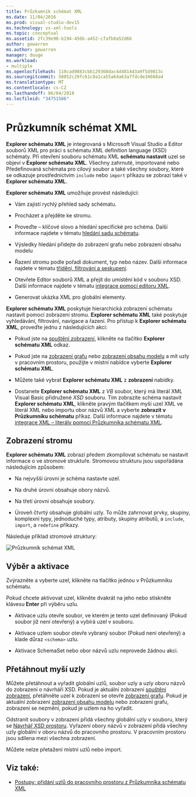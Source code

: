 ```yaml
---
title: Průzkumník schémat XML
ms.date: 11/04/2016
ms.prod: visual-studio-dev15
ms.technology: vs-xml-tools
ms.topic: conceptual
ms.assetid: 2fc39e98-b194-456b-a452-cfafb0a52d66
author: gewarren
ms.author: gewarren
manager: douge
ms.workload:
- multiple
ms.openlocfilehash: 110cad9883cbb129368dac4d481443a9f5d9813c
ms.sourcegitcommit: 58052c29fc61c9a1ca55a64a63a7fdcde34668a4
ms.translationtype: MT
ms.contentlocale: cs-CZ
ms.lasthandoff: 06/04/2018
ms.locfileid: "34751586"
---
```

# <a name="xml-schema-explorer"></a>Průzkumník schémat XML

**Explorer schématu XML** je integrovaná s Microsoft Visual Studio a Editor souborů XML pro práci s schématu XML definition language (XSD) schématy. Při otevření souboru schématu XML **schématu nastavit** uzel se objeví v **Explorer schématu XML**. Všechny zahrnuté, importované nebo Předefinovaná schémata pro cílový soubor a také všechny soubory, které se odkazuje prostřednictvím `include` nebo `import` příkazu se zobrazí také v **Explorer schématu XML**.

 **Explorer schématu XML** umožňuje provést následující:

-   Vám zajistí rychlý přehled sady schématu.

-   Procházet a přejděte ke stromu.

-   Proveďte – klíčové slovo a hledání specifické pro schéma. Další informace najdete v tématu [hledání sadu schématu](../xml-tools/searching-the-schema-set.md).

-   Výsledky hledání přidejte do zobrazení grafu nebo zobrazení obsahu modelu

-   Řazení stromu podle pořadí dokument, typ nebo název. Další informace najdete v tématu [třídění, filtrování a seskupení](../xml-tools/sorting-filtering-and-grouping-xml-schema-explorer.md).

-   Otevřete Editor souborů XML a přejít do umístění kód v souboru XSD. Další informace najdete v tématu [integrace pomocí editoru XML](../xml-tools/integration-with-xml-editor.md).

-   Generovat ukázka XML pro globální elementy.

**Explorer schématu XML** poskytuje hierarchická zobrazení schématu nastavit pomocí zobrazení stromu. **Explorer schématu XML** také poskytuje vyhledávání, filtrování, navigace a řazení. Pro přístup k **Explorer schématu XML**, proveďte jednu z následujících akcí:

-   Pokud jste na [spuštění zobrazení](../xml-tools/start-view.md), klikněte na tlačítko **Explorer schématu XML** odkaz.

-   Pokud jste na [zobrazení grafu](../xml-tools/graph-view.md) nebo [zobrazení obsahu modelu](../xml-tools/content-model-view.md) a mít uzly v pracovním prostoru, použijte v místní nabídce vyberte **Explorer schématu XML**.

-   Můžete také vybrat **Explorer schématu XML** z **zobrazení** nabídky.

-   Dostanete **Explorer schématu XML** z *VB* soubor, který má literál XML Visual Basic přidružené *XSD* souboru. Tím zobrazíte schéma nastavit **Explorer schématu XML**, klikněte pravým tlačítkem myši uzel XML ve literál XML nebo importu obor názvů XML a vyberte **zobrazit v Průzkumníku schématu** příkaz. Další informace najdete v tématu [integrace XML – literály pomocí Průzkumníka schématu XML](../xml-tools/integration-of-xml-literals-with-xml-schema-explorer.md).

## <a name="tree-view"></a>Zobrazení stromu
 **Explorer schématu XML** zobrazí předem zkompilovat schématu se nastavit informace o ve stromové struktuře. Stromovou strukturu jsou uspořádána následujícím způsobem:

-   Na nejvyšší úrovni je schéma nastavte uzel.

-   Na druhé úrovni obsahuje obory názvů.

-   Na třetí úrovni obsahuje soubory.

-   Úroveň čtvrtý obsahuje globální uzly. To může zahrnovat prvky, skupiny, komplexní typy, jednoduché typy, atributy, skupiny atributů, a `include`, `import`, a `redefine` příkazy.

Následuje příklad stromové struktury:

![Průzkumník schémat XML](../xml-tools/media/xmlschemaexplorer.gif)

## <a name="selection-and-activation"></a>Výběr a aktivace
 Zvýrazněte a vyberte uzel, klikněte na tlačítko jednou v Průzkumníku schématu.

 Pokud chcete aktivovat uzel, klikněte dvakrát na jeho nebo stiskněte klávesu **Enter** při výběru uzlu.

-   Aktivace uzlu otevře soubor, ve kterém je tento uzel definovaný (Pokud soubor již není otevřený) a vybírá uzel v souboru.

-   Aktivace uzlem soubor otevře vybraný soubor (Pokud není otevřený) a klade důraz `<schema>` uzlu.

-   Aktivace SchemaSet nebo obor názvů uzlu neprovede žádnou akci.

## <a name="drag-and-drop-nodes"></a>Přetáhnout myší uzly
 Můžete přetáhnout a vyřadit globální uzlů, soubor uzly a uzly oboru názvů do zobrazení o návrháři XSD. Pokud je aktuální zobrazení [spuštění zobrazení](../xml-tools/start-view.md), přetáhněte uzel k zobrazení se otevře [zobrazení grafu](../xml-tools/graph-view.md). Pokud je aktuální zobrazení [zobrazení obsahu modelu](../xml-tools/content-model-view.md) nebo zobrazení grafu, zobrazení se nezmění, pokud je uzlem na ho vyřadit.

 Odstranit soubory v zobrazení přidá všechny globální uzly v souboru, který se [Návrhář XSD prostoru](../xml-tools/xml-schema-designer-workspace.md). Vyřazení obory názvů v zobrazení přidá všechny uzly globální v oboru názvů do pracovního prostoru. V pracovním prostoru jsou sdílena mezi všechna zobrazení.

 Můžete nelze přetažení místní uzlů nebo import.

## <a name="see-also"></a>Viz také:

- [Postupy: přidání uzlů do pracovního prostoru z Průzkumníka schématu XML](../xml-tools/how-to-add-nodes-to-the-workspace-from-the-xml-schema-explorer.md)